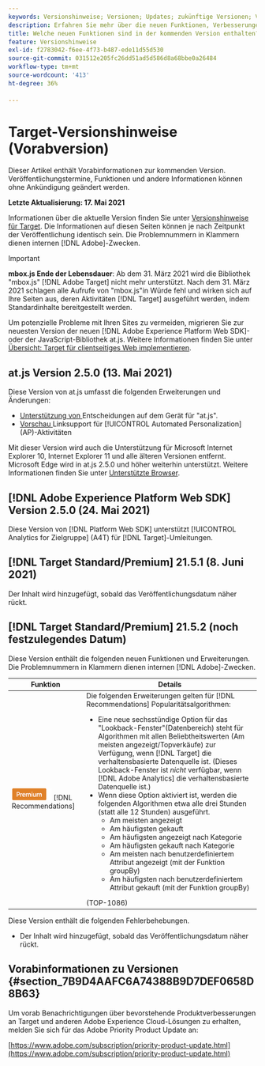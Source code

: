 ```yaml
---
keywords: Versionshinweise; Versionen; Updates; zukünftige Versionen; Verbesserungen; neue Funktionen; Fehlerbehebungen; Updates; Vorabversion
description: Erfahren Sie mehr über die neuen Funktionen, Verbesserungen und Fehlerbehebungen in der kommenden Version von Adobe Target sowie in den zugehörigen SDKs, APIs und JavaScript-Bibliotheken.
title: Welche neuen Funktionen sind in der kommenden Version enthalten?
feature: Versionshinweise
exl-id: f2783042-f6ee-4f73-b487-ede11d55d530
source-git-commit: 031512e205fc26dd51ad5d586d8a68bbe0a26484
workflow-type: tm+mt
source-wordcount: '413'
ht-degree: 36%

---
```


# Target-Versionshinweise (Vorabversion)

Dieser Artikel enthält Vorabinformationen zur kommenden Version. Veröffentlichungstermine, Funktionen und andere Informationen können ohne Ankündigung geändert werden.

**Letzte Aktualisierung: 17. Mai 2021**

Informationen über die aktuelle Version finden Sie unter [Versionshinweise für Target](release-notes.md). Die Informationen auf diesen Seiten können je nach Zeitpunkt der Veröffentlichung identisch sein. Die Problemnummern in Klammern dienen internen [!DNL Adobe]-Zwecken.

>[!IMPORTANT]
>
>**mbox.js Ende der Lebensdauer**: Ab dem 31. März 2021 wird die Bibliothek &quot;mbox.js&quot; [!DNL Adobe Target] nicht mehr unterstützt. Nach dem 31. März 2021 schlagen alle Aufrufe von &quot;mbox.js&quot;in Würde fehl und wirken sich auf Ihre Seiten aus, deren Aktivitäten [!DNL Target] ausgeführt werden, indem Standardinhalte bereitgestellt werden.
>
>Um potenzielle Probleme mit Ihren Sites zu vermeiden, migrieren Sie zur neuesten Version der neuen [!DNL Adobe Experience Platform Web SDK]- oder der JavaScript-Bibliothek at.js. Weitere Informationen finden Sie unter [Übersicht: Target für clientseitiges Web implementieren](/help/c-implementing-target/c-implementing-target-for-client-side-web/implement-target-for-client-side-web.md).

## at.js Version 2.5.0 (13. Mai 2021)

Diese Version von at.js umfasst die folgenden Erweiterungen und Änderungen:

* [Unterstützung von ](/help/c-implementing-target/c-implementing-target-for-client-side-web/on-device-decisioning/on-device-decisioning.md) Entscheidungen auf dem Gerät für &quot;at.js&quot;.
* [Vorschau ](/help/c-activities/c-activity-qa/activity-qa.md) Linksupport für  [!UICONTROL Automated Personalization] (AP)-Aktivitäten

Mit dieser Version wird auch die Unterstützung für Microsoft Internet Explorer 10, Internet Explorer 11 und alle älteren Versionen entfernt. Microsoft Edge wird in at.js 2.5.0 und höher weiterhin unterstützt. Weitere Informationen finden Sie unter [Unterstützte Browser](/help/c-implementing-target/c-considerations-before-you-implement-target/supported-browsers.md).

## [!DNL Adobe Experience Platform Web SDK] Version 2.5.0 (24. Mai 2021)

Diese Version von [!DNL Platform Web SDK] unterstützt [!UICONTROL Analytics for Zielgruppe] (A4T) für [!DNL Target]-Umleitungen.

## [!DNL Target Standard/Premium] 21.5.1 (8. Juni 2021)

Der Inhalt wird hinzugefügt, sobald das Veröffentlichungsdatum näher rückt.

## [!DNL Target Standard/Premium] 21.5.2 (noch festzulegendes Datum)

Diese Version enthält die folgenden neuen Funktionen und Erweiterungen. Die Problemnummern in Klammern dienen internen [!DNL Adobe]-Zwecken.

| Funktion | Details |
| --- | --- |
| ![Premium](/help/assets/premium.png) [!DNL Recommendations] | Die folgenden Erweiterungen gelten für [!DNL Recommendations] Popularitätsalgorithmen:<ul><li>Eine neue sechsstündige Option für das &quot;Lookback-Fenster&quot;(Datenbereich) steht für Algorithmen mit allen Beliebtheitswerten (Am meisten angezeigt/Topverkäufe) zur Verfügung, wenn [!DNL Target] die verhaltensbasierte Datenquelle ist. (Dieses Lookback-Fenster ist *nicht* verfügbar, wenn [!DNL Adobe Analytics] die verhaltensbasierte Datenquelle ist.)</li><li>Wenn diese Option aktiviert ist, werden die folgenden Algorithmen etwa alle drei Stunden (statt alle 12 Stunden) ausgeführt.<ul><li>Am meisten angezeigt</li><li>Am häufigsten gekauft</li><li>Am häufigsten angezeigt nach Kategorie</li><li>Am häufigsten gekauft nach Kategorie</li><li>Am meisten nach benutzerdefiniertem Attribut angezeigt (mit der Funktion groupBy)</li><li>Am häufigsten nach benutzerdefiniertem Attribut gekauft (mit der Funktion groupBy)</li></ul></ul>(TOP-1086) |

Diese Version enthält die folgenden Fehlerbehebungen.

* Der Inhalt wird hinzugefügt, sobald das Veröffentlichungsdatum näher rückt.

## Vorabinformationen zu Versionen {#section_7B9D4AAFC6A74388B9D7DEF0658D8B63}

Um vorab Benachrichtigungen über bevorstehende Produktverbesserungen an Target und anderen Adobe Experience Cloud-Lösungen zu erhalten, melden Sie sich für das Adobe Priority Product Update an:

[https://www.adobe.com/subscription/priority-product-update.html](https://www.adobe.com/subscription/priority-product-update.html)

